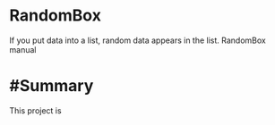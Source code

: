 # RandomBox
If you put data into a list, random data appears in the list.
RandomBox manual

#Summary
=================================================
This project is 
